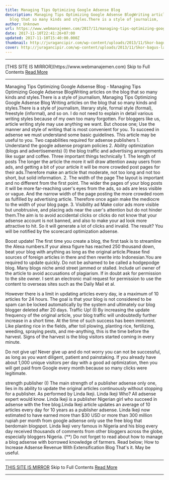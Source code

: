 ```yaml
---
title: Managing Tips Optimizing Google Adsense Blog
description: Managing Tips Optimizing Google Adsense BlogWriting articles on the
  blog that so many kinds and styles.There is a style of journalism,
author: Unknown
url: https://www.webmanajemen.com/2017/11/managing-tips-optimizing-google-adsense.html
date: 2017-11-10T22:41:26+07:00
updated: 2017-11-10T15:40:00.000Z
thumbnail: http://juragancipir.com/wp-content/uploads/2013/11/Skor-bagus-lagi.jpg
cover: http://juragancipir.com/wp-content/uploads/2013/11/Skor-bagus-lagi.jpg
---
```


<hr/> [THIS SITE IS MIRROR](https://www.webmanajemen.com) Skip to Full Contents <a href="https://www.webmanajemen.com/2017/11/managing-tips-optimizing-google-adsense.html" rel="follow" class="button" id="read-more">Read More</a> <hr/> Managing Tips Optimizing Google Adsense Blog - Managing Tips Optimizing Google Adsense BlogWriting articles on the blog that so many kinds and styles.There is a style of journalism, Managing Tips Optimizing Google Adsense Blog
Writing articles on the blog that so many kinds and styles.There is a style of journalism, literary style, formal style (formal), freestyle (informal), and so on. I do not need to explain in detail various writing styles because of my own too many forgotten. For bloggers like us, article writing style may use anything we want. But choose one; Use the manner and style of writing that is most convenient for you.
To succeed in adsense we must understand some basic guidelines. This article may be useful to you.
Two capabilities required for adsense publishers
1. Understand the google adsense program policies
2. Ability optimization (blogs and advertisements)
(I) the blog traffic and advertising arrangements like sugar and coffee.
Three important things technically
1. The length of posts
The longer the article the more it will draw attention away users from ads, and getting a bit of your article it will be more crowded post pages for their ads.Therefore make an article that moderate, not too long and not too short, but solid information.
2. The width of the page
The layout is important and no different from the first point. The wider the pages of your blog posts it will be more far-reaching user's eyes from the ads, so ads are less visible or vague. And the narrow width of the page posting the more crowded room as fulfilled by advertising article. Therefore once again make the mediocre to the width of your blog page.
3. Visibility ad
Make color ads more visible but unobtrusive, and placing ads near the user's attention but do not hinder them.The aim is to avoid accidental clicks or clicks do not know that your adsense account is not banned, and also to make your ad look more attractive to hit. So it will generate a lot of clicks and invalid.
The result?
You will be notified by the scorecard optimization adsense.



Boost update!
The first time you create a blog, the first task is to streamline the Alexa numbers.If your alexa figure has reached 250 thousand down, beat your blog with anything as long as the original article.Please find sources of foreign articles in there and then rewrite into Indonesian.You are required to update quickly. Do not be ashamed to be called a hodgepodge blog. Many blogs niche amid street jammed or stalled.
Include url owner of the article to avoid accusations of plagiarism. If in doubt ask for permission to the site owner. I sent an electronic mail request for permission to use the content to overseas sites such as the Daily Mail et al.

However there is a limit in updating articles every day, ie a maximum of 10 articles for 24 hours. The goal is that your blog is not considered to be spam can be locked automatically by the system and ultimately our blog blogger deleted after 20 days.
Traffic Up!
(I) By increasing the update frequency of the original article, your blog traffic will undoubtedly further increase in a short time. At the time of such success has been imminent.
Like planting rice in the fields, after toil plowing, planting rice, fertilizing, weeding, spraying pests, and me-anything, this is the time before the harvest. Signs of the harvest is the blog visitors started coming in every minute.

Do not give up!
Never give up and do not worry you can not be successful, as long as you want diligent, patient and painstaking. If you already have about 1,000 unique visitors per day with a good ad optimization, then you will get paid from Google every month because so many clicks were legitimate.

strength publisher
(I) The main strength of a publisher adsense only one, lies in its ability to update the original articles continuously without stopping for a publisher. As performed by Linda Ikeji.
Linda Ikeji Who?
All adsense expert would know. Linda Ikeji is a publisher Nigerian girl who succeed in adsense with the free blog.Linda Ikeji article updates an average of 10 articles every day for 10 years as a publisher adsense.
Linda Ikeji now estimated to have earned more than $30 USD or more than 300 million rupiah per month from google adsense only use the free blog that berdomain blogspot. Linda Ikeji very famous in Nigeria and his blog every day received thousands of comments from other bloggers across the globe, especially bloggers Nigeria.
(**) Do not forget to read about how to manage a blog adsense with borrowed knowledge of farmers. Read below;
How to Increase Adsense Revenue With Extensification Blog
That's it. May be useful. <hr/> [THIS SITE IS MIRROR](https://www.webmanajemen.com) Skip to Full Contents <a href="https://www.webmanajemen.com/2017/11/managing-tips-optimizing-google-adsense.html" rel="follow" class="button" id="read-more">Read More</a> <hr/>